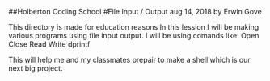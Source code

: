 ##Holberton Coding School #File Input / Output aug 14, 2018 by Erwin Gove

This directory is made for education reasons In this lession I will be making various programs using file input output. I will be using comands like: Open Close Read Write dprintf

This will help me and my classmates prepair to make a shell which is our next big project.